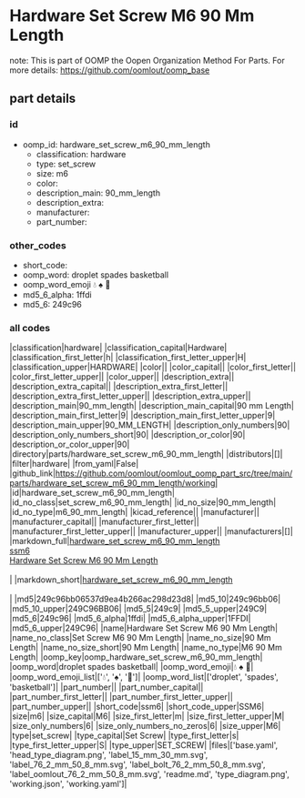 # Hardware Set Screw M6 90 Mm Length  

note: This is part of OOMP the Oopen Organization Method For Parts. For more details: https://github.com/oomlout/oomp_base

##  part details





### id
* oomp_id: hardware_set_screw_m6_90_mm_length
  * classification: hardware
  * type: set_screw
  * size: m6
  * color: 
  * description_main: 90_mm_length
  * description_extra: 
  * manufacturer: 
  * part_number: 

### other_codes
* short_code: 
* oomp_word: droplet spades basketball
* oomp_word_emoji :droplet: :spades: :basketball:
* md5_6_alpha: 1ffdi
* md5_6: 249c96

### all codes 
|classification|hardware|
|classification_capital|Hardware|
|classification_first_letter|h|
|classification_first_letter_upper|H|
|classification_upper|HARDWARE|
|color||
|color_capital||
|color_first_letter||
|color_first_letter_upper||
|color_upper||
|description_extra||
|description_extra_capital||
|description_extra_first_letter||
|description_extra_first_letter_upper||
|description_extra_upper||
|description_main|90_mm_length|
|description_main_capital|90 mm Length|
|description_main_first_letter|9|
|description_main_first_letter_upper|9|
|description_main_upper|90_MM_LENGTH|
|description_only_numbers|90|
|description_only_numbers_short|90|
|description_or_color|90|
|description_or_color_upper|90|
|directory|parts/hardware_set_screw_m6_90_mm_length|
|distributors|[]|
|filter|hardware|
|from_yaml|False|
|github_link|https://github.com/oomlout/oomlout_oomp_part_src/tree/main/parts/hardware_set_screw_m6_90_mm_length/working|
|id|hardware_set_screw_m6_90_mm_length|
|id_no_class|set_screw_m6_90_mm_length|
|id_no_size|90_mm_length|
|id_no_type|m6_90_mm_length|
|kicad_reference||
|manufacturer||
|manufacturer_capital||
|manufacturer_first_letter||
|manufacturer_first_letter_upper||
|manufacturer_upper||
|manufacturers|[]|
|markdown_full|[hardware_set_screw_m6_90_mm_length](https://github.com/oomlout/oomlout_oomp_part_src/tree/main/parts/hardware_set_screw_m6_90_mm_length/working)<br>[ssm6](https://github.com/oomlout/oomlout_oomp_part_src/tree/main/parts/hardware_set_screw_m6_90_mm_length/working)<br>[Hardware Set Screw M6 90 Mm Length](https://github.com/oomlout/oomlout_oomp_part_src/tree/main/parts/hardware_set_screw_m6_90_mm_length/working)<br><br>|
|markdown_short|[hardware_set_screw_m6_90_mm_length](https://github.com/oomlout/oomlout_oomp_part_src/tree/main/parts/hardware_set_screw_m6_90_mm_length/working)<br><br>|
|md5|249c96bb06537d9ea4b266ac298d23d8|
|md5_10|249c96bb06|
|md5_10_upper|249C96BB06|
|md5_5|249c9|
|md5_5_upper|249C9|
|md5_6|249c96|
|md5_6_alpha|1ffdi|
|md5_6_alpha_upper|1FFDI|
|md5_6_upper|249C96|
|name|Hardware Set Screw M6 90 Mm Length|
|name_no_class|Set Screw M6 90 Mm Length|
|name_no_size|90 Mm Length|
|name_no_size_short|90 Mm Length|
|name_no_type|M6 90 Mm Length|
|oomp_key|oomp_hardware_set_screw_m6_90_mm_length|
|oomp_word|droplet spades basketball|
|oomp_word_emoji|:droplet: :spades: :basketball:|
|oomp_word_emoji_list|[':droplet:', ':spades:', ':basketball:']|
|oomp_word_list|['droplet', 'spades', 'basketball']|
|part_number||
|part_number_capital||
|part_number_first_letter||
|part_number_first_letter_upper||
|part_number_upper||
|short_code|ssm6|
|short_code_upper|SSM6|
|size|m6|
|size_capital|M6|
|size_first_letter|m|
|size_first_letter_upper|M|
|size_only_numbers|6|
|size_only_numbers_no_zeros|6|
|size_upper|M6|
|type|set_screw|
|type_capital|Set Screw|
|type_first_letter|s|
|type_first_letter_upper|S|
|type_upper|SET_SCREW|
|files|['base.yaml', 'head_type_diagram.png', 'label_15_mm_30_mm.svg', 'label_76_2_mm_50_8_mm.svg', 'label_bolt_76_2_mm_50_8_mm.svg', 'label_oomlout_76_2_mm_50_8_mm.svg', 'readme.md', 'type_diagram.png', 'working.json', 'working.yaml']|

